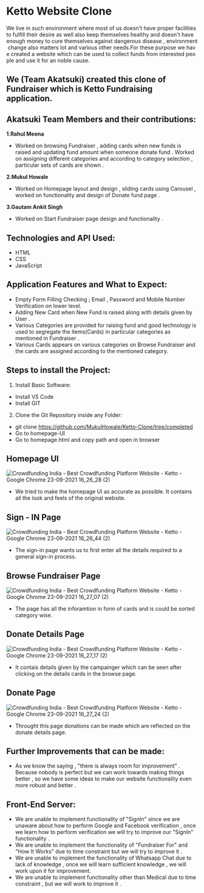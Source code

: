 # Ketto Website Clone

We live in such environment where most of us doesn't have proper facilities to fulfill their desire as well also keep themselves healthy and doesn't have enough money to cure themselves against dangerous disease , environment change also matters lot and various other needs.For these purpose we have created a website which can be used to collect funds from interested people and use it for an noble cause.

## We (Team Akatsuki) created this clone of Fundraiser which is Ketto Fundraising application.

## Akatsuki Team Members and their contributions:

**1.Rahul Meena**
* Worked on browsing Fundraiser , adding cards when new funds is raised and updating fund amount when someone donate fund . Worked on assigning different categories and according to category selection , particular sets of cards are shown .


**2.Mukul Howale**
* Worked on Homepage layout and design , sliding cards using Carousel , worked on functionality and design of Donate fund page .


**3.Gautam Ankit Singh**
* Worked on Start Fundraiser page design and functionality .

## Technologies and API Used:
* HTML
* CSS
* JavaScript


## Application Features and What to Expect:
* Empty Form Filling Checking ; Email , Password and Mobile Number Verification on lower level.
* Adding New Card when New Fund is raised along with details given by User .
* Various Categories are provided for raising fund and good technology is used to segregate the items(Cards) in particular categories as mentioned in Fundraiser .
* Various Cards appears on various categories on Browse Fundraiser and the cards are assigned according to the mentioned category.


## Steps to install the Project:

1. Install Basic Software:
* Install VS Code
* Install GIT
2. Clone the Git Repository inside any Folder:
* git clone https://github.com/MukulHowale/Ketto-Clone/tree/completed
* Go to homepage-UI
* Go to homepage.html and copy path and open in browser

## Homepage UI
![Crowdfunding India - Best Crowdfunding Platform   Website - Ketto - Google Chrome 23-09-2021 16_26_28 (2)](https://user-images.githubusercontent.com/86506262/134497328-f910126f-b585-459b-ab44-b4a1717a571d.png)
* We tried to make the homepage UI as accurate as possible. It contains all the look and feels of the original website.


## Sign - IN Page
![Crowdfunding India - Best Crowdfunding Platform   Website - Ketto - Google Chrome 23-09-2021 16_26_44 (2)](https://user-images.githubusercontent.com/86506262/134497497-0d0819bd-c425-4e68-937b-02a2e102b5c1.png)
* The sign-in page wants us to first enter all the details required to a general sign-in process.


## Browse Fundraiser Page
![Crowdfunding India - Best Crowdfunding Platform   Website - Ketto - Google Chrome 23-09-2021 16_27_07 (2)](https://user-images.githubusercontent.com/86506262/134497399-7f8f7364-1ac0-4619-a104-b58b39370b8c.png)
* The page has all the inforamtion in form of cards and is could be sorted category wise.


## Donate Details Page
![Crowdfunding India - Best Crowdfunding Platform   Website - Ketto - Google Chrome 23-09-2021 16_27_17 (2)](https://user-images.githubusercontent.com/86506262/134497553-26cb9b7e-873d-4e20-a843-77402782aad4.png)
* It contais details given by the campainger which can be seen after clicking on the details cards in the browse page.


## Donate Page
![Crowdfunding India - Best Crowdfunding Platform   Website - Ketto - Google Chrome 23-09-2021 16_27_24 (2)](https://user-images.githubusercontent.com/86506262/134497618-38d3a5be-01ab-4332-9131-0480749ab4a3.png)
* Throught this page donations can be made which are reflected on the donate details page.


## Further Improvements that can be made:
* As we know the saying ,  "there is always room for improvement" . Because nobody is perfect but we can work towards making things better , so we have some ideas to make our website functionality even more robust and better .

## Front-End Server:
* We are unable to implement functionality of "SignIn" since we are unaware about how to perform Google and Facebook verification , once we learn how to perform verification we will try to improve our "SignIn" functionality .
* We are unable to implement the functionality of "Fundraiser For" and "How It Works" due to time constraint but we will try to improve it .
* We are unable to implement the functionality of Whatsapp Chat due to lack of knowledge , once we will learn sufficient knowledge , we will work upon it for improvement.
* We are unable to implement functionality other than Medical due to time constraint , but we will work to improve it .
